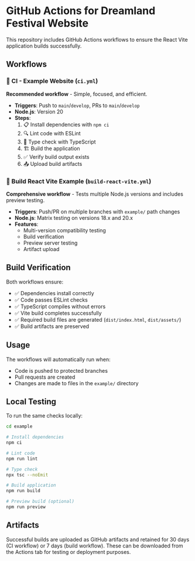 # GitHub Actions for Dreamland Festival Website

This repository includes GitHub Actions workflows to ensure the React Vite application builds successfully.

## Workflows

### 🔄 CI - Example Website (`ci.yml`)
**Recommended workflow** - Simple, focused, and efficient.

- **Triggers**: Push to `main`/`develop`, PRs to `main`/`develop`
- **Node.js**: Version 20
- **Steps**:
  1. 📋 Install dependencies with `npm ci`
  2. 🔍 Lint code with ESLint
  3. 🔧 Type check with TypeScript
  4. 🏗️ Build the application
  5. ✅ Verify build output exists
  6. 📤 Upload build artifacts

### 🧪 Build React Vite Example (`build-react-vite.yml`)
**Comprehensive workflow** - Tests multiple Node.js versions and includes preview testing.

- **Triggers**: Push/PR on multiple branches with `example/` path changes
- **Node.js**: Matrix testing on versions 18.x and 20.x
- **Features**:
  - Multi-version compatibility testing
  - Build verification
  - Preview server testing
  - Artifact upload

## Build Verification

Both workflows ensure:
- ✅ Dependencies install correctly
- ✅ Code passes ESLint checks
- ✅ TypeScript compiles without errors
- ✅ Vite build completes successfully
- ✅ Required build files are generated (`dist/index.html`, `dist/assets/`)
- ✅ Build artifacts are preserved

## Usage

The workflows will automatically run when:
- Code is pushed to protected branches
- Pull requests are created
- Changes are made to files in the `example/` directory

## Local Testing

To run the same checks locally:

```bash
cd example

# Install dependencies
npm ci

# Lint code
npm run lint

# Type check
npx tsc --noEmit

# Build application
npm run build

# Preview build (optional)
npm run preview
```

## Artifacts

Successful builds are uploaded as GitHub artifacts and retained for 30 days (CI workflow) or 7 days (build workflow). These can be downloaded from the Actions tab for testing or deployment purposes.
